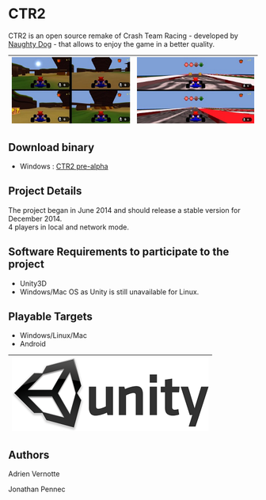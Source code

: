 CTR2
============
CTR2 is an open source remake of Crash Team Racing - developed by [Naughty Dog](http://www.naughtydog.com) - that allows to enjoy the game in a better quality.

| ![CTR2](https://raw.githubusercontent.com/AdrienVR/CTR2/master/ctr2_preview.jpg "Warning, this a preview of the alpha version") | ![CTR2](https://raw.githubusercontent.com/AdrienVR/CTR2/master/ctr2_race_preview.jpg "Warning, this a preview of the alpha version") |
|:----:|:----:|

## Download binary

* Windows : [CTR2 pre-alpha](https://drive.google.com/file/d/0B2xlFxzCEekzc0ZnaFlJNnljdmc/view?usp=sharing)

## Project Details

The project began in June 2014 and should release a stable version for December 2014.  
4 players in local and network mode.

## Software Requirements to participate to the project

* Unity3D
* Windows/Mac OS as Unity is still unavailable for Linux.

## Playable Targets

* Windows/Linux/Mac
* Android

| ![Unity3D](https://raw.githubusercontent.com/AdrienVR/CTR2/master/unity.png "Unity3D") |
|:----:|

## Authors

Adrien Vernotte  

Jonathan Pennec  